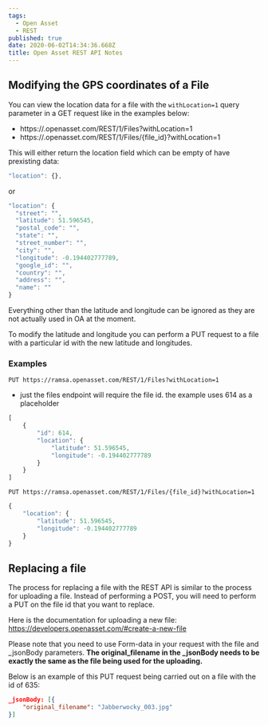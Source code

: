 ```yaml
---
tags:
  - Open Asset
  - REST
published: true
date: 2020-06-02T14:34:36.668Z
title: Open Asset REST API Notes
---
```

## Modifying the GPS coordinates of a File

You can view the location data for a file with the `withLocation=1` query parameter in a GET request like in the examples below:
- https://<tenant>.openasset.com/REST/1/Files?withLocation=1
- https://<tenant>.openasset.com/REST/1/Files/{file_id}?withLocation=1

This will either return the location field which can be empty of have prexisting data:
```js
"location": {},
```
or
```js
"location": {
  "street": "",
  "latitude": 51.596545,
  "postal_code": "",
  "state": "",
  "street_number": "",
  "city": "",
  "longitude": -0.194402777789,
  "google_id": "",
  "country": "",
  "address": "",
  "name": ""
}
```

Everything other than the latitude and longitude can be ignored as they are not actually used in OA at the moment.

To modify the latitude and longitude you can perform a PUT request to a file with a particular id with the new latitude and longitudes.

### Examples

`PUT https://ramsa.openasset.com/REST/1/Files?withLocation=1` 
- just the files endpoint will require the file id. the example uses 614 as a placeholder

```js
[
    {    
        "id": 614,
        "location": {
            "latitude": 51.596545,
            "longitude": -0.194402777789
        }
    }
]
```

`PUT https://ramsa.openasset.com/REST/1/Files/{file_id}?withLocation=1`
```js
{
    "location": {
        "latitude": 51.596545,
        "longitude": -0.194402777789
    }
}
```

## Replacing a file
The process for replacing a file with the REST API is similar to the process for uploading a file. Instead of performing a POST, you will need to perform a PUT on the file id that you want to replace.

Here is the documentation for uploading a new file: 
https://developers.openasset.com/#create-a-new-file

Please note that you need to use Form-data in your request with the file and _jsonBody parameters. **The original_filename in the _jsonBody needs to be exactly the same as the file being used for the uploading.**

Below is an example of this PUT request being carried out on a file with the id of 635:

```json
_jsonBody: [{
    "original_filename": "Jabberwocky_003.jpg"
}]
```
